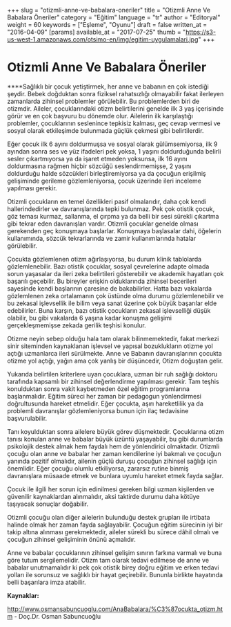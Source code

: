 +++
slug = "otizmli-anne-ve-babalara-oneriler"
title = "Otizmli Anne Ve Babalara Öneriler"
category = "Eğitim"
language = "tr"
author = "Editoryal"
weight = 60
keywords = ["Eşleme", "Oyunu"]
draft = false
written_at = "2016-04-09"
[params]
available_at = "2017-07-25"
thumb = "https://s3-us-west-1.amazonaws.com/otsimo-en/img/egitim-uygulamalari.jpg"
+++


# Otizmli Anne Ve Babalara Öneriler

****Sağlıklı bir çocuk yetiştirmek, her anne ve babanın en çok istediği şeydir. Bebek doğduktan sonra fiziksel rahatsızlığı olmayabilir fakat ilerleyen zamanlarda zihinsel problemler görülebilir. Bu problemlerden biri de otizmdir. Aileler, çocuklarındaki otizm belirtilerini genelde ilk 3 yaş içerisinde görür ve en çok başvuru bu dönemde olur. Ailelerin ilk karşılaştığı problemler, çocuklarının seslenince tepkisiz kalması, geç cevap vermesi ve sosyal olarak etkileşimde bulunmada güçlük çekmesi gibi belirtilerdir.

Eğer çocuk ilk 6 ayını doldurmuşsa ve sosyal olarak gülümsemiyorsa, ilk 9 ayından sonra ses ve yüz ifadeleri pek yoksa, 1 yaşını doldurduğunda belirli sesler çıkartmıyorsa ya da işaret etmeden yoksunsa, ilk 16 ayını doldurmasına rağmen hiçbir sözcüğü seslendirmemişse, 2 yaşını doldurduğu halde sözcükleri birleştiremiyorsa ya da çocuğun erişilmiş gelişiminde gerileme gözlemleniyorsa, çocuk üzerinde ileri inceleme yapılması gerekir.

Otizmli çocukların en temel özellikleri pasif olmalarıdır, daha çok kendi hallerindedirler ve davranışlarında tepki bulunmaz. Pek çok otistik çocuk, göz teması kurmaz, sallanma, el çırpma ya da belli bir sesi sürekli çıkartma gibi tekrar eden davranışları vardır. Otizmli çocuklar genelde olması gerekenden geç konuşmaya başlarlar. Konuşmaya başlasalar dahi, öğelerin kullanımında, sözcük tekrarlarında ve zamir kullanımlarında hatalar görülebilir.

Çocukta gözlemlenen otizm ağırlaşıyorsa, bu durum klinik tablolarda gözlemlenebilir. Bazı otistik çocuklar, sosyal çevrelerine adapte olmada sorun yaşasalar da ileri zeka belirtileri gösterebilir ve akademik hayatları çok başarılı geçebilir. Bu bireyler erişkin olduklarında zihinsel becerileri sayesinde kendi başlarının çaresine de bakabilirler. Hatta bazı vakalarda gözlemlenen zeka ortalamanın çok üstünde olma durumu gözlemlenebilir ve bu zekasal işlevsellik ile bilim veya sanat üzerine çok büyük başarılar elde edebilirler. Buna karşın, bazı otistik çocukların zekasal işlevselliği düşük olabilir, bu gibi vakalarda 6 yaşına kadar konuşma gelişimi gerçekleşmemişse zekada gerilik teşhisi konulur.


Otizme neyin sebep olduğu hala tam olarak bilinmemektedir, fakat merkezi sinir siteminden kaynaklanan işlevsel ve yapısal bozuklukların otizme yol açtığı uzmanlarca ileri sürülmekte. Anne ve Babanın davranışlarının çocukta otizme yol açtığı, yağın ama çok yanlış bir düşüncedir, Otizm doğuştan gelir.

Yukarıda belirtilen kriterlere uyan çocuklara, uzman bir ruh sağlığı doktoru tarafında kapsamlı bir zihinsel değerlendirme yapılması gerekir. Tam teşhis konulduktan sonra vakit kaybetmeden özel eğitim programlarına başlanmalıdır. Eğitim süreci her zaman bir pedagogun yönlendirmesi doğrultusunda hareket etmelidir. Eğer çocukta, aşırı hareketlilik ya da problemli davranışlar gözlemleniyorsa bunun için ilaç tedavisine başvurulabilir.

Tanı koyulduktan sonra ailelere büyük görev düşmektedir. Çocuklarına otizm tanısı konulan anne ve babalar büyük üzüntü yaşayabilir, bu gibi durumlarda psikolojik destek almak hem faydalı hem de yönlendirici olmaktadır. Otizmli çocuğu olan anne ve babalar her zaman kendilerine iyi bakmalı ve çocuğun yanında pozitif olmalıdır, ailenin güçlü duruşu çocuğun zihinsel sağlığı için önemlidir. Eğer çocuğu olumlu etkiliyorsa, zararsız rutine binmiş davranışlara müsaade etmek ve bunlara uyumlu hareket etmek fayda sağlar.

Çocuk ile ilgili her sorun için edinilmesi gereken bilgi uzman kişilerden ve güvenilir kaynaklardan alınmalıdır, aksi taktirde durumu daha kötüye taşıyacak sonuçlar doğabilir.

Otizmli çocuğu olan diğer ailelerin bulunduğu destek grupları ile irtibata halinde olmak her zaman fayda sağlayabilir. Çocuğun eğitim sürecinin iyi bir takip altına alınması gerekmektedir, aileler sürekli bu sürece dâhil olmalı ve çocuğun zihinsel gelişiminin önünü açmalıdır.

Anne ve babalar çocuklarının zihinsel gelişim sınırın farkına varmalı ve buna göre tutum sergilemelidir. Otizm tam olarak tedavi edilmese de anne ve babalar unutmamalıdır ki pek çok otistik birey doğru eğitim ve erken tedavi yolları ile sorunsuz ve sağlıklı bir hayat geçirebilir. Bununla birlikte hayatında belli başarılara imza atabilir.

**Kaynaklar:**

http://www.osmansabuncuoglu.com/AnaBabalara/%C3%87ocukta_otizm.htm - Doç.Dr. Osman Sabuncuoğlu
